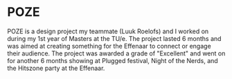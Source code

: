 # POZE
POZE is a design project my teammate (Luuk Roelofs) and I worked on during my 1st year of Masters at the TU/e. The project lasted 6 months and was aimed at creating something for the Effenaar to connect or engage their audience. The project was awarded a grade of "Excellent" and went on for another 6 months showing at Plugged festival, Night of the Nerds, and the Hitszone party at the Effenaar.
